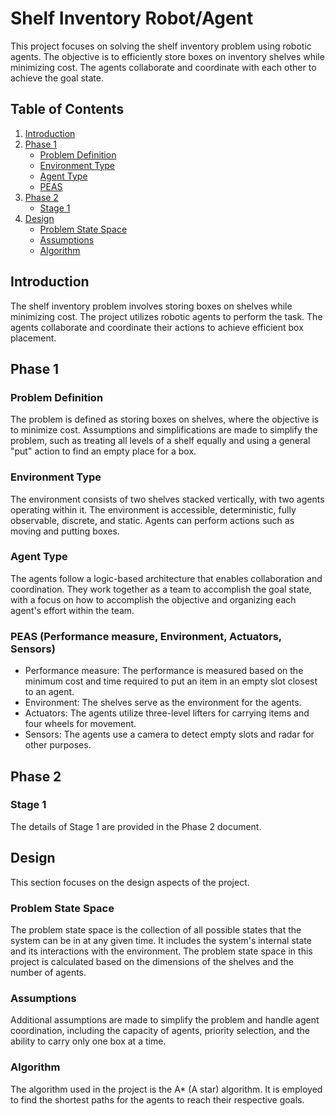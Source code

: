 # Shelf Inventory Robot/Agent

This project focuses on solving the shelf inventory problem using robotic agents. The objective is to efficiently store boxes on inventory shelves while minimizing cost. The agents collaborate and coordinate with each other to achieve the goal state.

## Table of Contents

1. [Introduction](#introduction)
2. [Phase 1](#phase-1)
    - [Problem Definition](#problem-definition)
    - [Environment Type](#environment-type)
    - [Agent Type](#agent-type)
    - [PEAS](#peas-performance-measure-environment-actuators-sensors)
3. [Phase 2](#phase-2)
    - [Stage 1](#stage-1)
4. [Design](#design)
    - [Problem State Space](#problem-state-space)
    - [Assumptions](#assumptions)
    - [Algorithm](#algorithm-bfs)

## Introduction

The shelf inventory problem involves storing boxes on shelves while minimizing cost. The project utilizes robotic agents to perform the task. The agents collaborate and coordinate their actions to achieve efficient box placement.

## Phase 1

### Problem Definition

The problem is defined as storing boxes on shelves, where the objective is to minimize cost. Assumptions and simplifications are made to simplify the problem, such as treating all levels of a shelf equally and using a general "put" action to find an empty place for a box.

### Environment Type

The environment consists of two shelves stacked vertically, with two agents operating within it. The environment is accessible, deterministic, fully observable, discrete, and static. Agents can perform actions such as moving and putting boxes.

### Agent Type

The agents follow a logic-based architecture that enables collaboration and coordination. They work together as a team to accomplish the goal state, with a focus on how to accomplish the objective and organizing each agent's effort within the team.

### PEAS (Performance measure, Environment, Actuators, Sensors)

- Performance measure: The performance is measured based on the minimum cost and time required to put an item in an empty slot closest to an agent.
- Environment: The shelves serve as the environment for the agents.
- Actuators: The agents utilize three-level lifters for carrying items and four wheels for movement.
- Sensors: The agents use a camera to detect empty slots and radar for other purposes.

## Phase 2

### Stage 1

The details of Stage 1 are provided in the Phase 2 document.

## Design

This section focuses on the design aspects of the project.

### Problem State Space

The problem state space is the collection of all possible states that the system can be in at any given time. It includes the system's internal state and its interactions with the environment. The problem state space in this project is calculated based on the dimensions of the shelves and the number of agents.

### Assumptions

Additional assumptions are made to simplify the problem and handle agent coordination, including the capacity of agents, priority selection, and the ability to carry only one box at a time.

### Algorithm

The algorithm used in the project is the A* (A star) algorithm. It is employed to find the shortest paths for the agents to reach their respective goals.
